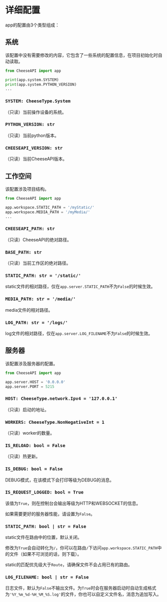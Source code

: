 # **详细配置**

app的配置由3个类型组成：

## **系统**

该配置中没有需要修改的内容，它包含了一些系统的配置信息，在项目初始化时自动读取。

```python
from CheeseAPI import app

print(app.system.SYSTEM)
print(app.system.PYTHON_VERSION)
...
```

### **`SYSTEM: CheeseType.System`**

（只读）当前操作设备的系统。

### **`PYTHON_VERSION: str`**

（只读）当前python版本。

### **`CHEESEAPI_VERSION: str`**

（只读）当前CheeseAPI版本。

## **工作空间**

该配置涉及项目结构。

```python
from CheeseAPI import app

app.workspace.STATIC_PATH = '/myStatic/'
app.workspace.MEDIA_PATH = '/myMedia/'
...
```

### **`CHEESEAPI_PATH: str`**

（只读）CheeseAPI的绝对路径。

### **`BASE_PATH: str`**

（只读）当前工作区的绝对路径。

### **`STATIC_PATH: str = '/static/'`**

static文件的相对路径，仅在`app.server.STATIC_PATH`不为`False`的时候生效。

### **`MEDIA_PATH: str = '/media/'`**

media文件的相对路径。

### **`LOG_PATH: str = '/logs/'`**

log文件的相对路径，仅在`app.server.LOG_FILENAME`不为`False`的时候生效。

## **服务器**

该配置涉及服务器的配置。

```python
from CheeseAPI import app

app.server.HOST = '0.0.0.0'
app.server.PORT = 5215
```

### **`HOST: CheeseType.network.Ipv4 = '127.0.0.1'`**

（只读）启动的地址。

### **`WORKERS: CheeseType.NonNegativeInt = 1`**

（只读）worker的数量。

### **`IS_RELOAD: bool = False`**

（只读）热更新。

### **`IS_DEBUG: bool = False`**

DEBUG模式，在该模式下会打印等级为DEBUG的消息。

### **`IS_REQUEST_LOGGED: bool = True`**

该值为`True`，则在控制台会输出等级为HTTP和WEBSOCKET的信息。

如果需要更好的服务器性能，请设置为`False`。

### **`STATIC_PATH: bool | str = False`**

static文件在路由中的位置，默认关闭。

修改为`True`会自动转化为`/`，你可以在路由`/`下访问`app.workspace.STATIC_PATH`中的文件（如果不可浏览的话，则下载）。

static的匹配优先级大于`Route`，请确保文件不会占用已有的路由。

### **`LOG_FILENAME: bool | str = False`**

日志文件，默认为`False`不输出文件。为`True`时会在服务器启动时自动生成格式为`'%Y_%m_%d-%H_%M_%S.log'`的文件，你也可以自定义文件名，消息为追加写入。
